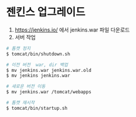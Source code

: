 # 젠킨스 업그레이드

1. https://jenkins.io/ 에서 jenkins.war 파일 다운로드
2. 서버 작업

```sh
# 톰캣 정지
$ tomcat/bin/shutdown.sh

# 이전 버전  war, dir 백업
$ mv jenkins.war jenkins.war.old
$ mv jenkins jenkins.war

# 새로운 버전 이동
$ mv jenkins.war /tomcat/webapps

# 톰캣 재시작
$ tomcat/bin/startup.sh
```